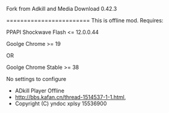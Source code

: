 Fork from Adkill and Media Download 0.42.3

========================
This is offline mod.
Requires:

PPAPI Shockwave Flash <= 12.0.0.44

Goolge Chrome >= 19

OR

Goolge Chrome Stable >= 38

No settings to configure
* ADkill Player Offline
* <http://bbs.kafan.cn/thread-1514537-1-1.html>,
* Copyright (C) yndoc xplsy 15536900
